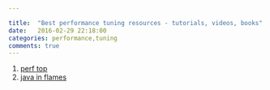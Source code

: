 ```yaml
---

title:  "Best performance tuning resources - tutorials, videos, books"
date:   2016-02-29 22:18:00
categories: performance,tuning
comments: true
---
```

1. [perf top](http://jvns.ca/blog/2016/02/24/perf-top-my-new-best-friend/)
1. [java in flames](http://techblog.netflix.com/2015/07/java-in-flames.html)